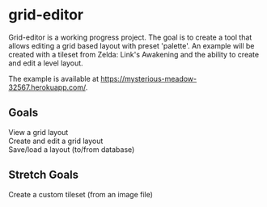 # grid-editor

Grid-editor is a working progress project. The goal is to create a tool that allows editing a grid based layout with preset 'palette'. An example will be created with a tileset from Zelda: Link's Awakening and the ability to create and edit a level layout.  
  
The example is available at https://mysterious-meadow-32567.herokuapp.com/.
  
## Goals
View a grid layout  
Create and edit a grid layout  
Save/load a layout (to/from database)  
  
## Stretch Goals  
Create a custom tileset (from an image file)  
  

